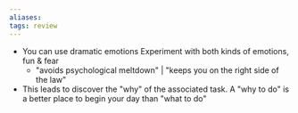 ```yaml
---
aliases: 
tags: review 
---
```


-   You can use dramatic emotions Experiment with both kinds of emotions, fun & fear
    -   "avoids psychological meltdown" | "keeps you on the right side of the law"
-   This leads to discover the "why" of the associated task. A "why to do" is a better place to begin your day than "what to do" 